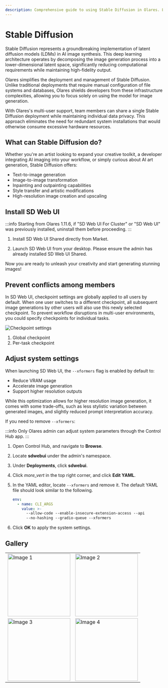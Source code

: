 ```yaml
---
description: Comprehensive guide to using Stable Diffusion in Olares. Learn about text-to-image generation, and how to optimize your SD Web UI deployment for multi-user environments.
---
```

# Stable Diffusion
Stable Diffusion represents a groundbreaking implementation of latent diffusion models (LDMs) in AI image synthesis. This deep learning architecture operates by decomposing the image generation process into a lower-dimensional latent space, significantly reducing computational requirements while maintaining high-fidelity output.

Olares simplifies the deployment and management of Stable Diffusion. Unlike traditional deployments that require manual configuration of file systems and databases, Olares shields developers from these infrastructure complexities, allowing you to focus solely on using the model for image generation.

With Olares's multi-user support, team members can share a single Stable Diffusion deployment while maintaining individual data privacy. This approach eliminates the need for redundant system installations that would otherwise consume excessive hardware resources.
## What can Stable Diffusion do?
Whether you're an artist looking to expand your creative toolkit, a developer integrating AI imaging into your workflow, or simply curious about AI art generation, Stable Diffusion offers:

* Text-to-image generation
* Image-to-image transformation
* Inpainting and outpainting capabilities
* Style transfer and artistic modifications
* High-resolution image creation and upscaling

## Install SD Web UI

:::info
Starting from Olares 1.11.6, if "SD Web UI For Cluster" or "SD Web UI" was previously installed, uninstall them before proceeding.
:::

1. Install SD Web UI Shared directly from Market. 

2. Launch SD Web UI from your desktop. Please ensure the admin has already installed SD Web UI Shared.

Now you are ready to unleash your creativity and start generating stunning images!

## Prevent conflicts among members
In SD Web UI, checkpoint settings are globally applied to all users by default. When one user switches to a different checkpoint, all subsequent image generations by other users will also use this newly selected checkpoint. To prevent workflow disruptions in multi-user environments, you could specify checkpoints for individual tasks.

![Checkpoint settings](/images/manual/use-cases/sd-checkpoint.png)
1. Global checkpoint
2. Per-task checkpoint

## Adjust system settings
When launching SD Web UI, the `--xformers` flag is enabled by default to:
- Reduce VRAM usage
- Accelerate image generation
- Support higher resolution outputs

While this optimization allows for higher resolution image generation, it comes with some trade-offs, such as less stylistic variation between generated images, and slightly reduced prompt interpretation accuracy.

If you need to remove `--xformers`:

:::info
Only Olares admin can adjust system parameters through the Control Hub app.
:::

1. Open Control Hub, and navigate to **Browse**.
2. Locate **sdwebui** under the admin's namespace.
3. Under **Deployments**, click **sdwebui**.
4. Click <i class="material-symbols-outlined">more_vert</i> in the top right corner, and click **Edit YAML**.
5. In the YAML editor, locate `--xformers` and remove it. The default YAML file should look similar to the following.

    ```yaml {5}
    env:
      - name: CLI_ARGS
        value: >-
          --allow-code --enable-insecure-extension-access --api
          --no-hashing --gradio-queue --xformers
     ```

6. Click **OK** to apply the system settings.

## Gallery

<table>
  <tr>
    <td><img src="/images/manual/use-cases/sd-example1.png" alt="Image 1" width="200" /></td>
    <td><img src="/images/manual/use-cases/sd-example2.png" alt="Image 2" width="200" /></td>
  </tr>
  <tr>
    <td><img src="/images/manual/use-cases/sd-example3.png" alt="Image 3" width="200" /></td>
    <td><img src="/images/manual/use-cases/sd-example4.png" alt="Image 4" width="200" /></td>
  </tr>
</table>